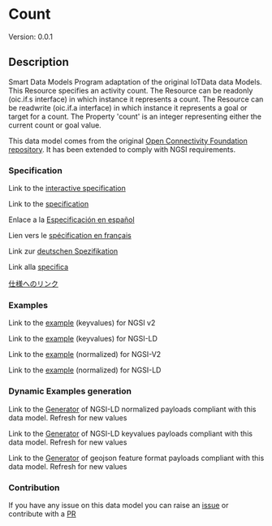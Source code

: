 # Count
Version: 0.0.1

## Description 

Smart Data Models Program adaptation of the original IoTData data Models. This Resource specifies an activity count. The Resource can be readonly (oic.if.s interface) in which instance it represents a count. The Resource can be readwrite (oic.if.a interface) in which instance it represents a goal or target for a count. The Property 'count' is an integer representing either the current count or goal value.

This data model comes from the original [Open Connectivity Foundation repository](https://github.com/openconnectivityfoundation/IoTDataModels). It has been extended to comply with NGSI requirements.
### Specification

Link to the [interactive specification](https://swagger.lab.fiware.org/?url=https://smart-data-models.github.io/dataModel.OCF/Count/swagger.yaml)

Link to the [specification](https://github.com/smart-data-models/dataModel.OCF/blob/master/Count/doc/spec.md)

Enlace a la [Especificación en español](https://github.com/smart-data-models/dataModel.OCF/blob/master/Count/doc/spec_ES.md)

Lien vers le [spécification en français](https://github.com/smart-data-models/dataModel.OCF/blob/master/Count/doc/spec_FR.md)

Link zur [deutschen Spezifikation](https://github.com/smart-data-models/dataModel.OCF/blob/master/Count/doc/spec_DE.md)

Link alla [specifica](https://github.com/smart-data-models/dataModel.OCF/blob/master/Count/doc/spec_IT.md)

[仕様へのリンク](https://github.com/smart-data-models/dataModel.OCF/blob/master/Count/doc/spec_JA.md)
### Examples

Link to the [example](https://smart-data-models.github.io/dataModel.OCF/Count/examples/example.json) (keyvalues) for NGSI v2

Link to the [example](https://smart-data-models.github.io/dataModel.OCF/Count/examples/example.jsonld) (keyvalues) for NGSI-LD

Link to the [example](https://smart-data-models.github.io/dataModel.OCF/Count/examples/example-normalized.json) (normalized) for NGSI-V2

Link to the [example](https://smart-data-models.github.io/dataModel.OCF/Count/examples/example-normalized.jsonld) (normalized) for NGSI-LD
### Dynamic Examples generation

Link to the [Generator](https://smartdatamodels.org/extra/ngsi-ld_generator.php?schemaUrl=https://raw.githubusercontent.com/smart-data-models/dataModel.OCF/master/Count/schema.json&email=info@smartdatamodels.org) of NGSI-LD normalized payloads compliant with this data model. Refresh for new values

Link to the [Generator](https://smartdatamodels.org/extra/ngsi-ld_generator_keyvalues.php?schemaUrl=https://raw.githubusercontent.com/smart-data-models/dataModel.OCF/master/Count/schema.json&email=info@smartdatamodels.org) of NGSI-LD keyvalues payloads compliant with this data model. Refresh for new values

Link to the [Generator](https://smartdatamodels.org/extra/geojson_features_generator.php?schemaUrl=https://raw.githubusercontent.com/smart-data-models/dataModel.OCF/master/Count/schema.json&email=info@smartdatamodels.org) of geojson feature format payloads compliant with this data model. Refresh for new values
### Contribution

 If you have any issue on this data model you can raise an [issue](https://github.com/smart-data-models/dataModel.OCF/issues)  or contribute with a [PR](https://github.com/smart-data-models/dataModel.OCF/pulls)